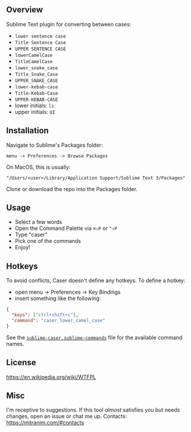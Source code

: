 ## Overview

Sublime Text plugin for converting between cases:

* `lower sentence case`
* `Title Sentence Case`
* `UPPER SENTENCE CASE`
* `lowerCamelCase`
* `TitleCamelCase`
* `lower_snake_case`
* `Title_Snake_Case`
* `UPPER_SNAKE_CASE`
* `lower-kebab-case`
* `Title-Kebab-Case`
* `UPPER-KEBAB-CASE`
* lower initials: `li`
* upper initials: `UI`

## Installation

Navigate to Sublime's Packages folder:

    menu -> Preferences -> Browse Packages

On MacOS, this is usually:

    "/Users/<user>/Library/Application Support/Sublime Text 3/Packages"

Clone or download the repo into the Packages folder.

## Usage

* Select a few words
* Open the Command Palette via `⌘⇪P` or `^⇪P`
* Type "caser"
* Pick one of the commands
* Enjoy!

## Hotkeys

To avoid conflicts, Caser doesn't define any hotkeys. To define a hotkey:

* open menu → Preferences → Key Bindings
* insert something like the following:

```json
{
  "keys": ["ctrl+shift+c"],
  "command": "caser_lower_camel_case"
}
```

See the [`sublime-caser.sublime-commands`](sublime-caser.sublime-commands) file for the available command names.

## License

https://en.wikipedia.org/wiki/WTFPL

## Misc

I'm receptive to suggestions. If this tool _almost_ satisfies you but needs changes, open an issue or chat me up. Contacts: https://mitranim.com/#contacts
